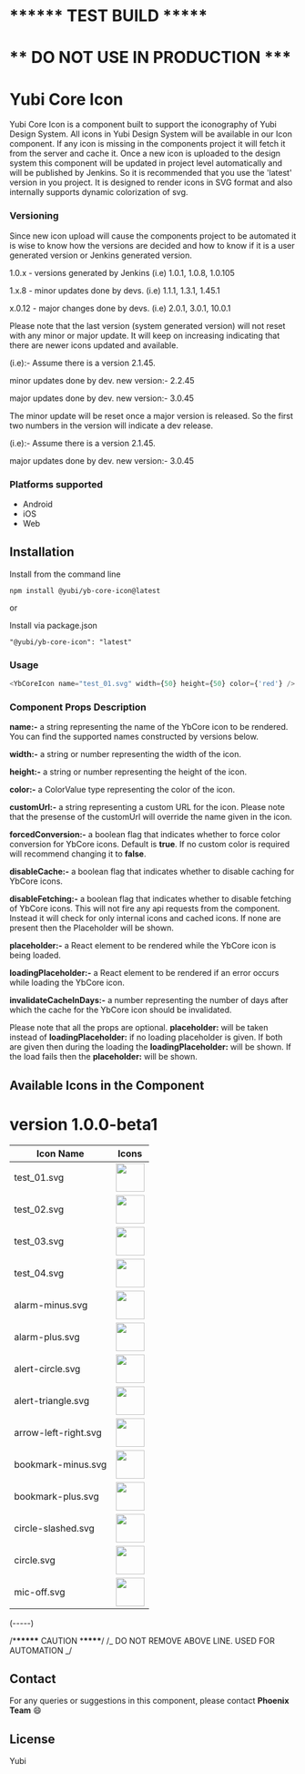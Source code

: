 # **\*\***\*\***\*\*** TEST BUILD **\*\***\***\*\***

# **\*\*** DO NOT USE IN PRODUCTION **\*\*\***

# Yubi Core Icon

Yubi Core Icon is a component built to support the iconography of Yubi Design System. All icons in Yubi Design System will be available in our Icon component. If any icon is missing in the components project it will fetch it from the server and cache it. Once a new icon is uploaded to the design system this component will be updated in project level automatically and will be published by Jenkins. So it is recommended that you use the 'latest' version in you project. It is designed to render icons in SVG format and also internally supports dynamic colorization of svg.

### Versioning

Since new icon upload will cause the components project to be automated it is wise to know how the versions are decided and how to know if it is a user generated version or Jenkins generated version.

1.0.x - versions generated by Jenkins (i.e) 1.0.1, 1.0.8, 1.0.105

1.x.8 - minor updates done by devs. (i.e) 1.1.1, 1.3.1, 1.45.1

x.0.12 - major changes done by devs. (i.e) 2.0.1, 3.0.1, 10.0.1

Please note that the last version (system generated version) will not reset with any minor or major update. It will keep on increasing indicating that there are newer icons updated and available.

(i.e):- Assume there is a version 2.1.45.

minor updates done by dev. new version:- 2.2.45

major updates done by dev. new version:- 3.0.45

The minor update will be reset once a major version is released. So the first two numbers in the version will indicate a dev release.

(i.e):- Assume there is a version 2.1.45.

major updates done by dev. new version:- 3.0.45

### Platforms supported

- Android
- iOS
- Web

## Installation

Install from the command line

```shell
npm install @yubi/yb-core-icon@latest
```

or

Install via package.json

```shell
"@yubi/yb-core-icon": "latest"
```

### Usage

```js
<YbCoreIcon name="test_01.svg" width={50} height={50} color={'red'} />
```

### Component Props Description

**name:-** a string representing the name of the YbCore icon to be rendered. You can find the supported names constructed by versions below.

**width:-** a string or number representing the width of the icon.

**height:-** a string or number representing the height of the icon.

**color:-** a ColorValue type representing the color of the icon.

**customUrl:-** a string representing a custom URL for the icon. Please note that the presense of the customUrl will override the name given in the icon.

**forcedConversion:-** a boolean flag that indicates whether to force color conversion for YbCore icons. Default is **true**. If no custom color is required will recommend changing it to **false**.

**disableCache:-** a boolean flag that indicates whether to disable caching for YbCore icons.

**disableFetching:-** a boolean flag that indicates whether to disable fetching of YbCore icons. This will not fire any api requests from the component. Instead it will check for only internal icons and cached icons. If none are present then the Placeholder will be shown.

**placeholder:-** a React element to be rendered while the YbCore icon is being loaded.

**loadingPlaceholder:-** a React element to be rendered if an error occurs while loading the YbCore icon.

**invalidateCacheInDays:-** a number representing the number of days after which the cache for the YbCore icon should be invalidated.

Please note that all the props are optional.
**placeholder:** will be taken instead of **loadingPlaceholder:** if no loading placeholder is given. If both are given then during the loading the **loadingPlaceholder:** will be shown. If the load fails then the **placeholder:** will be shown.

## Available Icons in the Component

# version 1.0.0-beta1

| Icon Name            | Icons                                                                                     |
| -------------------- | ----------------------------------------------------------------------------------------- |
| test_01.svg          | <img src="https://www.svgrepo.com/show/506383/apple.svg" width='50' height='50' >         |
| test_02.svg          | <img src="https://www.svgrepo.com/download/506477/facebook.svg" width='50' height='50' >  |
| test_03.svg          | <img src="https://www.svgrepo.com/download/506517/linkedin.svg" width='50' height='50' >  |
| test_04.svg          | <img src="https://www.svgrepo.com/download/506522/microsoft.svg" width='50' height='50' > |
| alarm-minus.svg      | <img src="https://baseUrl/alarm-minus.svg" width='50' height='50' >                       |
| alarm-plus.svg       | <img src="https://baseUrl/alarm-plus.svg" width='50' height='50' >                        |
| alert-circle.svg     | <img src="https://baseUrl/alert-circle.svg" width='50' height='50' >                      |
| alert-triangle.svg   | <img src="https://baseUrl/alert-triangle.svg" width='50' height='50' >                    |
| arrow-left-right.svg | <img src="https://baseUrl/arrow-left-right.svg" width='50' height='50' >                  |
| bookmark-minus.svg   | <img src="https://baseUrl/bookmark-minus.svg" width='50' height='50' >                    |
| bookmark-plus.svg    | <img src="https://baseUrl/bookmark-plus.svg" width='50' height='50' >                     |
| circle-slashed.svg   | <img src="https://baseUrl/circle-slashed.svg" width='50' height='50' >                    |
| circle.svg           | <img src="https://baseUrl/circle.svg" width='50' height='50' >                            |
| mic-off.svg          | <img src="https://baseUrl/mic-off.svg" width='50' height='50' >                           |

(-----)

/\***\*\*\*\*\*** CAUTION \***\*\*\*\***/
/_ DO NOT REMOVE ABOVE LINE. USED FOR AUTOMATION _/

## Contact

For any queries or suggestions in this component, please contact **Phoenix Team** 😄

## License

Yubi
